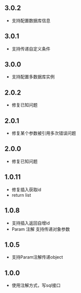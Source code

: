 ## 3.0.2
- 支持配置数据库信息

## 3.0.1
- 支持传递自定义条件

## 3.0.0
- 支持配置多数据库实例

## 2.0.2
- 修复已知问题

## 2.0.1
- 修复某个参数被引用多次错误问题

## 2.0.0
- 修复已知问题

## 1.0.11
- 修复插入获取id
- return list

## 1.0.8 
- 支持插入返回自增id
- Param 注解 支持传递对象参数

## 1.0.5
- 支持Param注解传递object

## 1.0.0
- 使用注解方式，写sql接口
